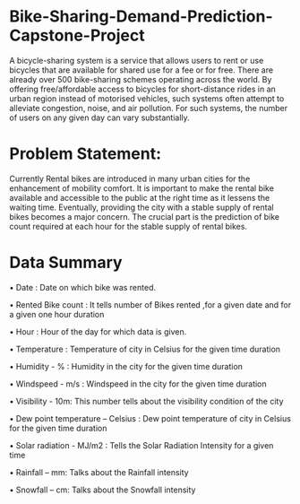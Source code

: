 # Bike-Sharing-Demand-Prediction-Capstone-Project

A bicycle-sharing system is a service that allows users to rent or use bicycles that are available for shared use for a fee or for free. There are already over 500 bike-sharing schemes operating across the world. By offering free/affordable access to bicycles for short-distance rides in an urban region instead of motorised vehicles, such systems often attempt to alleviate congestion, noise, and air pollution. For such systems, the number of users on any given day can vary substantially.

# Problem Statement:
Currently Rental bikes are introduced in many urban cities for the enhancement of mobility comfort. It is important to make the rental bike available and accessible to the public at the right time as it lessens the waiting time. Eventually, providing the city with a stable supply of rental bikes becomes a major concern. The crucial part is the prediction of bike count required at each hour for the stable supply of rental bikes.

# Data Summary

•	Date : Date on which bike was rented.

•	Rented Bike count : It tells number of Bikes rented ,for a given date and for a given one hour duration 

•	Hour : Hour of the day for which data is given.

•	 Temperature : Temperature of city in Celsius for the given time duration 

•	Humidity - % : Humidity in the city for the given time duration 

•	Windspeed - m/s : Windspeed in the city for the given time duration 

•	 Visibility - 10m: This number tells about the visibility condition of the city 

•	Dew point temperature – Celsius : Dew point temperature of city in Celsius for the given time duration 

•	Solar radiation - MJ/m2 : Tells the Solar Radiation Intensity for a given time 

•	Rainfall – mm: Talks about the Rainfall intensity 

•	Snowfall – cm: Talks about the Snowfall intensity 


